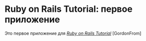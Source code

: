 # Ruby on Rails Tutorial: первое приложение

Это первое приложение для
[*Ruby on Rails Tutorial*](http://railstutorial.org/)
	[GordonFrom]

